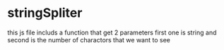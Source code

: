 # stringSpliter
 this js file includs a function that get 2 parameters first one is string and second is the number of charactors that we want to see

